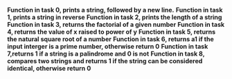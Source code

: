 **Function in task 0, prints a string, followed by a new line.**
**Function in task 1, prints a string in reverse**
**Function in task 2, prints the length of a string**
**Function in task 3, returns the factorial of a given number**
**Function in task 4, returns the value of x raised to power of y**
**Function in task 5, returns the natural square root of a number**
**Function in task 6, returns a1 if the input interger is a prime number, otherwise return 0**
**Function in task 7,returns 1 if a string is a palindrome and 0 is not**
**Function in task 8, compares two strings and returns 1 if the string can be considered identical, otherwise return 0**
